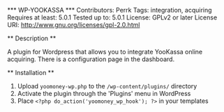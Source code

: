*** WP-YOOKASSA ***
Contributors: Perrk
Tags: integration, acquiring
Requires at least: 5.0.1
Tested up to: 5.0.1
License: GPLv2 or later
License URI: http://www.gnu.org/licenses/gpl-2.0.html

** Description **

A plugin for Wordpress that allows you to integrate YooKassa online acquiring. There is a configuration page in the dashboard.

** Installation **

1. Upload `yoomoney-wp.php` to the `/wp-content/plugins/` directory
2. Activate the plugin through the 'Plugins' menu in WordPress
3. Place `<?php do_action('yoomoney_wp_hook'); ?>` in your templates
